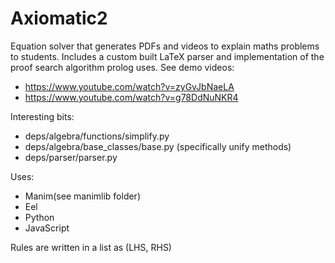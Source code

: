 # Axiomatic2

Equation solver that generates PDFs and videos to explain maths problems to students. Includes a custom built LaTeX parser and implementation of the proof search algorithm prolog uses. See demo videos:

* https://www.youtube.com/watch?v=zyGvJbNaeLA
* https://www.youtube.com/watch?v=g78DdNuNKR4

Interesting bits:
* deps/algebra/functions/simplify.py
* deps/algebra/base_classes/base.py (specifically unify methods)
* deps/parser/parser.py

Uses:
* Manim(see manimlib folder)
* Eel
* Python
* JavaScript


Rules are written in a list as (LHS, RHS) 
